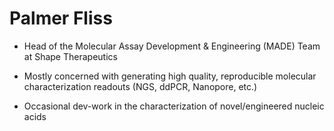 # Palmer Fliss

- Head of the Molecular Assay Development & Engineering (MADE) Team at Shape Therapeutics

- Mostly concerned with generating high quality, reproducible molecular characterization readouts (NGS, ddPCR, Nanopore, etc.)

- Occasional dev-work in the characterization of novel/engineered nucleic acids


<!---
palmer-fliss/palmer-fliss is a ✨ special ✨ repository because its `README.md` (this file) appears on your GitHub profile.
You can click the Preview link to take a look at your changes.
--->
